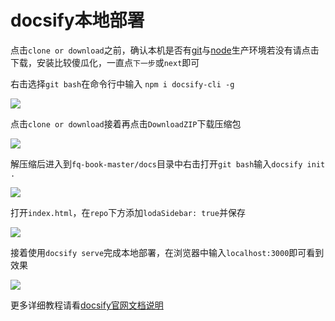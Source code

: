 # docsify本地部署

点击`clone or download`之前，确认本机是否有[git](https://git-scm.com/)与[node](https://nodejs.org/zh-cn/)生产环境若没有请点击下载，安装比较傻瓜化，一直点`下一步`或`next`即可

右击选择`git bash`在命令行中输入 `npm i docsify-cli -g`

![](https://raw.githubusercontent.com/loremwalker/fq-book/master/tutorial/imgpng/2018-05-24_225913.png)

点击`clone or download`接着再点击`DownloadZIP`下载压缩包

![](https://raw.githubusercontent.com/loremwalker/fq-book/master/tutorial/imgpng/2018-05-25_001210.png)

解压缩后进入到`fq-book-master/docs`目录中右击打开`git bash`输入`docsify init .`

![](https://raw.githubusercontent.com/loremwalker/fq-book/master/tutorial/imgpng/2018-05-25_004625.png)

打开`index.html`，在`repo`下方添加`lodaSidebar: true`并保存

![](https://raw.githubusercontent.com/loremwalker/fq-book/master/tutorial/imgpng/2018-05-25_005149.png)

接着使用`docsify serve`完成本地部署，在浏览器中输入`localhost:3000`即可看到效果

![](https://raw.githubusercontent.com/loremwalker/fq-book/master/tutorial/imgpng/2018-05-25_005409.png)

更多详细教程请看[docsify官网文档说明](https://docsify.js.org/)

